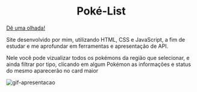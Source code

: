 <h1 align="center"> Poké-List </h1> 

<a href="https://gustavsant.github.io/Poke-List/" >Dê uma olhada!</a>

Site desenvolvido por mim, utilizando HTML, CSS e JavaScript, a fim de estudar e me aprofundar em ferramentas e apresentação  de API.

Nele você pode vizualizar todos os pokémons da região que selecionar, e ainda filtrar por tipo, clicando em algum Pokémon as informações e status do mesmo aparecerão no card maior


![gif-apresentacao](https://user-images.githubusercontent.com/95528216/182716590-ec2a4a90-47da-4a04-a055-e051f57505d9.gif)


